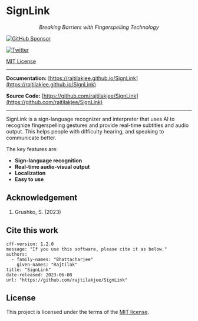 # SignLink

<p align="center">
  <em>Breaking Barriers with Fingerspelling Technology</em>
</p>
<p align="center">

  [![GitHub Sponsor](https://img.shields.io/badge/-Sponsor-EA4AAA?logo=githubsponsors&logoColor=FFFFFF&style=flat-square)](https://github.com/sponsors/rajtilakjee)

  [![Twitter](https://img.shields.io/badge/-Twitter-1DA1F2?logo=twitter&logoColor=FFFFFF&style=flat-square)](https://twitter.com/rajtilakjee)

  [MIT License](https://img.shields.io/github/license/rajtilakjee/SignLink?style=flat-square)

</p>

---

**Documentation:** [https://rajtilakjee.github.io/SignLink](https://rajtilakjee.github.io/SignLink)

**Source Code:** [https://github.com/rajtilakjee/SignLink](https://github.com/rajtilakjee/SignLink)

---

SignLink is a sign-language recognizer and interpreter that uses AI to recognize fingerspelling gestures and provide real-time subtitles and audio output. This helps people with difficulty hearing, and speaking to communicate better.

The key features are:

- **Sign-language recognition**
- **Real-time audio-visual output**
- **Localization**
- **Easy to use**

## Acknowledgement

1. Grushko, S. (2023)

## Cite this work

```
cff-version: 1.2.0
message: "If you use this software, please cite it as below."
authors:
  - family-names: "Bhattacharjee"
    given-names: "Rajtilak"
title: "SignLink"
date-released: 2023-06-08
url: "https://github.com/rajtilakjee/SignLink"
```

## License

This project is licensed under the terms of the [MIT license](license.md).